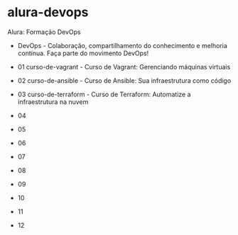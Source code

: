 # alura-devops
Alura: Formação DevOps 

- DevOps - Colaboração, compartilhamento do conhecimento e melhoria contínua. Faça parte do movimento DevOps!

- 01 curso-de-vagrant - Curso de Vagrant: Gerenciando máquinas virtuais
- 02 curso-de-ansible - Curso de Ansible: Sua infraestrutura como código
- 03 curso-de-terraform - Curso de Terraform: Automatize a infraestrutura na nuvem
- 04
- 05
- 06
- 07
- 08
- 09
- 10
- 11
- 12